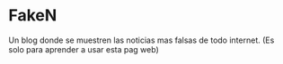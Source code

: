 # FakeN
Un blog donde se muestren las noticias mas falsas de todo internet. (Es solo para aprender a usar esta pag web)
